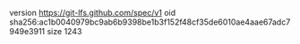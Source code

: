 version https://git-lfs.github.com/spec/v1
oid sha256:ac1b0040979bc9ab6b9398be1b3f152f48cf35de6010ae4aae67adc7949e3911
size 1243
